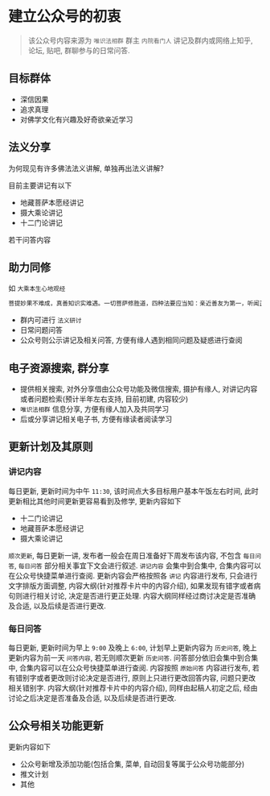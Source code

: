 # 建立公众号的初衷

> 该公众号内容来源为 `唯识法相群` 群主 `内院看门人` 讲记及群内或网络上知乎, 论坛, 贴吧, 群聊参与的日常问答.

## 目标群体

- 深信因果
- 追求真理
- 对佛学文化有兴趣及好奇欲亲近学习

## 法义分享

为何现见有许多佛法法义讲解, 单独再出法义讲解?

目前主要讲记有以下

- 地藏菩萨本愿经讲记
- 摄大乘论讲记
- 十二门论讲记

若干问答内容

## 助力同修

如 `大乘本生心地观经`

```txt
菩提妙果不难成，真善知识实难遇。一切菩萨修胜道，四种法要应当知：亲近善友为第一，听闻正法为第二，如理思量为第三，如法修证为第四。十方一切大圣王，修是四法证菩提。
```

- 群内可进行 `法义研讨`
- 日常问题问答
- 公众号则公示讲记及相关问答, 方便有缘人遇到相同问题及疑惑进行查阅

## 电子资源搜索, 群分享

- 提供相关搜索, 对外分享借由公众号功能及微信搜索, 摄护有缘人, 对讲记内容或者问题检索(预计半年左右支持, 目前初建, 内容较少)
- `唯识法相群` 信息分享, 方便有缘人加入及共同学习
- 后或分享讲记相关电子书, 方便有缘读者阅读学习

## 更新计划及其原则

### 讲记内容

每日更新, 更新时间为中午 `11:30`, 该时间点大多目标用户基本午饭左右时间, 此时更新相比其他时间更新更容易看到及修学, 更新内容如下

- 十二门论讲记
- 地藏菩萨本愿经讲记
- 摄大乘论讲记

`顺次更新`, 每日更新一讲, 发布者一般会在周日准备好下周发布该内容, 不包含 `每日问答`, `每日问答` 部分相关事宜下文会进行叙述. `讲记内容` 会集中到合集中, 合集内容可以在公众号快捷菜单进行查阅. 更新内容会严格按照各 `讲记` 内容进行发布, 只会进行文字排版方面调整, 内容大纲(针对推荐卡片中的内容介绍), 如果发现有错字或者病句则进行相关讨论, 决定是否进行更正处理. 内容大纲同样经过商讨决定是否准确及合适, 以及后续是否进行更改.

### 每日问答

每日更新, 更新时间为早上 `9:00` 及晚上 `6:00`, 计划早上更新内容为 `历史问答`, 晚上更新内容为前一天 `问答内容`, 若无则顺次更新 `历史问答`. 问答部分依旧会集中到合集中, 合集内容可以在公众号快捷菜单进行查阅. 内容按照 `原始问答` 内容进行发布, 若有错别字或者更改则讨论决定是否进行, 原则上只进行更改回答内容, 问题只更改相关错别字. 内容大纲(针对推荐卡片中的内容介绍), 同样由起稿人初定之后, 经由讨论之后决定是否准备及合适, 以及后续是否进行更改.

## 公众号相关功能更新

更新内容如下

- 公众号新增及添加功能(包括合集, 菜单, 自动回复等属于公众号功能部分)
- 推文计划
- 其他
